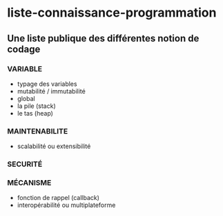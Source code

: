 # liste-connaissance-programmation
## Une liste publique des différentes notion de codage
### VARIABLE
- typage des variables
- mutabilité / immutabilité
- global
- la pile (stack)
- le tas (heap)
### MAINTENABILITE
- scalabilité ou extensibilité
### SECURITÉ
### MÉCANISME
- fonction de rappel (callback)
- interopérabilité ou multiplateforme
